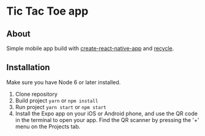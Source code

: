 # Tic Tac Toe app

## About

Simple mobile app build with [create-react-native-app](https://github.com/react-community/create-react-native-app) and [recycle](https://github.com/recyclejs/recycle).

## Installation 
Make sure you have Node 6 or later installed.

1. Clone repository
2. Build project  ``` yarn ``` or ``` npm install ``` 
3. Run project ``` yarn start ```  or ``` npm start ```
4. Install the Expo app on your iOS or Android phone, and use the QR code in the terminal to open your app. Find the QR scanner by pressing the '+' menu on the Projects tab.
